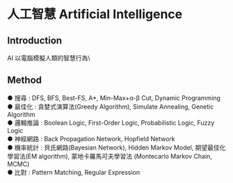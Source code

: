 # 人工智慧 Artificial Intelligence

## Introduction 
AI 以電腦模擬人類的智慧行為\

## Method
● 搜尋 : DFS, BFS, Best-FS, A*, Min-Max+α-β Cut, Dynamic Programming\
● 最佳化 : 貪婪式演算法(Greedy Algorithm), Simulate Annealing, Genetic Algorithm\
● 邏輯推論 : Boolean Logic, First-Order Logic, Probabilistic Logic, Fuzzy Logic\
● 神經網路 : Back Propagation Network, Hopfield Network\
● 機率統計 : 貝氏網路(Bayesian Network), Hidden Markov Model, 期望最佳化學習法(EM algorithm), 蒙地卡羅馬可夫學習法 (Montecarlo Markov Chain, MCMC)\
● 比對 : Pattern Matching, Regular Expression


